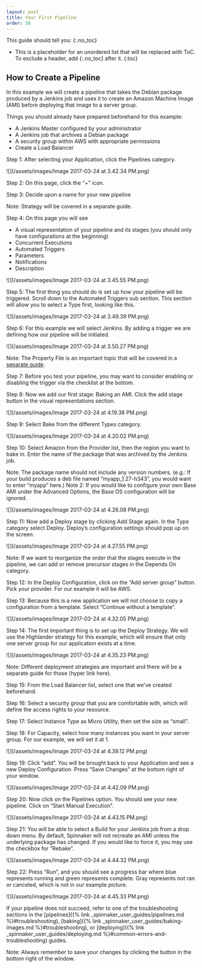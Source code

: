 ```yaml
---
layout: post
title: Your First Pipeline
order: 50
---
```


This guide should tell you:
{:.no_toc}
* This is a placeholder for an unordered list that will be replaced with ToC. To exclude a header, add {:.no_toc} after it.
{:toc}


## How to Create a Pipeline

In this example we will create a pipeline that takes the Debian package produced by a Jenkins job and uses it to create an Amazon Machine Image (AMI) before deploying that image to a server group. 


Things you should already have prepared beforehand for this example:

- A Jenkins Master configured by your administrator
- A Jenkins job that archives a Debian package
- A security group within AWS with appropriate permissions
- Create a Load Balancer

Step 1: After selecting your Application, click the Pipelines category.

![](/assets/images/Image 2017-03-24 at 3.42.34 PM.png)

Step 2: On this page, click the “+” icon. 


Step 3: Decide upon a name for your new pipeline

Note: Strategy will be covered in a separate guide.

Step 4: On this page you will see

- A visual representation of your pipeline and its stages (you should only have configurations at the beginning)
- Concurrent Executions
- Automated Triggers
- Parameters
- Notifications
- Description 

![](/assets/images/Image 2017-03-24 at 3.45.55 PM.png)

Step 5: The first thing you should do is set up how your pipeline will be triggered. Scroll down to the Automated Triggers sub section. This section will allow you to select a Type first, looking like this.

![](/assets/images/Image 2017-03-24 at 3.49.39 PM.png)

Step 6: For this example we will select Jenkins. By adding a trigger we are defining how our pipeline will be initiated.

![](/assets/images/Image 2017-03-24 at 3.50.27 PM.png)

Note: The Property File is an important topic that will be covered in a [separate guide](http://docs.armory.io/user-guides/working-with-jenkins/#property-file). 

Step 7: Before you test your pipeline, you may want to consider enabling or disabling the trigger via the checklist at the bottom. 

Step 8: Now we add our first stage: Baking an AMI. Click the add stage button in the visual representations section.

![](/assets/images/Image 2017-03-24 at 4.19.38 PM.png)

Step 9: Select Bake from the different Types category. 

![](/assets/images/Image 2017-03-24 at 4.20.02 PM.png)

Step 10: Select Amazon from the Provider list, then the region you want to bake in. Enter the name of the package that was archived by the Jenkins job.

Note: The package name should not include any version numbers. (e.g.: If your build produces a deb file named “myapp_1.27-h343”, you would want to enter “myapp” here.) 
Note 2: If you would like to configure your own Base AMI under the Advanced Options, the Base OS configuration will be ignored.

![](/assets/images/Image 2017-03-24 at 4.26.08 PM.png)

Step 11: Now add a Deploy stage by clicking Add Stage again. In the Type category select Deploy. Deploy’s configuration settings should pop up on the screen.

![](/assets/images/Image 2017-03-24 at 4.27.55 PM.png)

Note: If we want to reorganize the order that the stages execute in the pipeline, we can add or remove precursor stages in the Depends On category. 

Step 12: In the Deploy Configuration, click on the “Add server group” button. Pick your provider. For our example it will be AWS. 

Step 13: Because this is a new application we will not choose to copy a configuration from a template. Select “Continue without a template”. 

![](/assets/images/Image 2017-03-24 at 4.32.05 PM.png)

Step 14: The first important thing is to set up the Deploy Strategy. We will use the Highlander strategy for this example, which will ensure that only one server group for our application exists at a time. 

![](/assets/images/Image 2017-03-24 at 4.35.23 PM.png)

Note: Different deployment strategies are important and there will be a separate guide for those (hyper link here).

Step 15: From the Load Balancer list, select one that we’ve created beforehand. 

Step 16: Select a security group that you are comfortable with, which will define the access rights to your resource. 

Step 17: Select Instance Type as Micro Utility, then set the size as “small”. 

Step 18: For Capacity, select how many instances you want in your server group. For our example, we will set it at 1.

![](/assets/images/Image 2017-03-24 at 4.39.12 PM.png)

Step 19: Click “add”. You will be brought back to your Application and see a new Deploy Configuration. Press “Save Changes” at the bottom right of your window.

![](/assets/images/Image 2017-03-24 at 4.42.09 PM.png)

Step 20: Now click on the Pipelines option. You should see your new pipeline. Click on “Start Manual Execution”. 

![](/assets/images/Image 2017-03-24 at 4.43.15 PM.png)

Step 21: You will be able to select a Build for your Jenkins job from a drop down menu. By default, Spinnaker will not recreate an AMI unless the underlying package has changed. If you would like to force it, you may use the checkbox for “Rebake”. 

![](/assets/images/Image 2017-03-24 at 4.44.32 PM.png)

Step 22: Press “Run”, and you should see a progress bar where blue represents running and green represents complete. Gray represents not ran or canceled, which is not in our example picture.

![](/assets/images/Image 2017-03-24 at 4.45.33 PM.png)

If your pipeline does not succeed, refer to one of the troubleshooting sections in the [pipelines]({% link _spinnaker_user_guides/pipelines.md %}#troubleshooting), [baking]({% link _spinnaker_user_guides/baking-images.md %}#troubleshooting), or [deploying]({% link _spinnaker_user_guides/deploying.md %}#common-errors-and-troubleshooting) guides.

Note: Always remember to save your changes by clicking the button in the bottom right of the window. 
